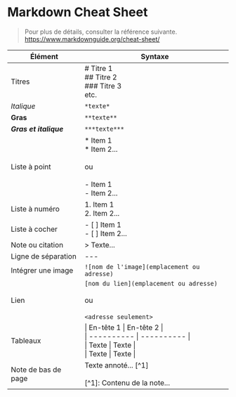 # Markdown Cheat Sheet

> Pour plus de détails, consulter la référence suivante. <https://www.markdownguide.org/cheat-sheet/>

| Élément | Syntaxe |
| ------- | ------- |
| Titres | # Titre 1 <br> ## Titre 2 <br> ### Titre 3 <br> etc. |
| *Italique* | `*texte*` |
| **Gras** | `**texte**` |
| ***Gras et italique*** | `***texte***` |
| Liste à point | * Item 1 <br> * Item 2... <br><br> ou <br><br> - Item 1 <br> - Item 2... |
| Liste à numéro | 1. Item 1 <br> 2. Item 2... <br> |
| Liste à cocher | - [ ] Item 1 <br> - [ ] Item 2...
| Note ou citation | > Texte... |
| Ligne de séparation | --- |
| Intégrer une image | `![nom de l'image](emplacement ou adresse)` |
| Lien | `[nom du lien](emplacement ou adresse)` <br><br> ou <br><br> `<adresse seulement>` |
| Tableaux | \| En-tête 1 \| En-tête 2 \| <br> \| ---------- \| ---------- \| <br> \| Texte \| Texte \| <br> \| Texte \| Texte \| |
| Note de bas de page | Texte annoté... [^1] <br><br> [^1]: Contenu de la note... |
